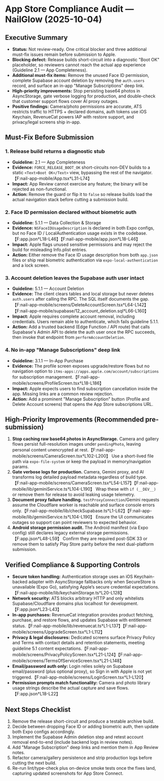 # App Store Compliance Audit — NailGlow (2025-10-04)

## Executive Summary
- **Status:** Not review-ready. One critical blocker and three additional must-fix issues remain before submission to Apple.
- **Blocking defect:** Release builds short-circuit into a diagnostic "Boot OK" placeholder, so reviewers cannot reach the actual app experience (Guideline 2.1 — App Completeness).
- **Additional must-fix items:** Remove the unused Face ID permission, complete Supabase account deletion by removing the `auth.users` record, and surface an in-app "Manage Subscriptions" deep link.
- **High-priority improvements:** Stop persisting base64 photos in AsyncStorage, gate verbose logging for production, and double-check that customer support flows cover AI proxy outages.
- **Positive findings:** Camera/photo permissions are accurate, ATS restricts traffic to HTTPS + declared domains, auth tokens use iOS Keychain, RevenueCat powers IAP with restore support, and privacy/legal screens ship in-app.

## Must-Fix Before Submission

### 1. Release build returns a diagnostic stub
- **Guideline:** 2.1 — App Completeness
- **Evidence:** `FORCE_RELEASE_BOOT_OK` short-circuits non-DEV builds to a static `<Text>Boot OK</Text>` view, bypassing the rest of the navigator.【F:nail-app-mobile/App.tsx†L31-L74】
- **Impact:** App Review cannot exercise any feature; the binary will be rejected as non-functional.
- **Action:** Remove the guard or flip it to `false` so release builds load the actual navigation stack before cutting a submission build.

### 2. Face ID permission declared without biometric auth
- **Guideline:** 5.1.1 — Data Collection & Storage
- **Evidence:** `NSFaceIDUsageDescription` is declared in both Expo configs, but no Face ID / LocalAuthentication usage exists in the codebase.【F:app.json†L18-L46】【F:nail-app-mobile/app.json†L18-L46】
- **Impact:** Apple flags unused sensitive permissions and may reject the build for misleading Info.plist entries.
- **Action:** Either remove the Face ID usage description from both `app.json` files or ship real biometric authentication via `expo-local-authentication` and a lock screen.

### 3. Account deletion leaves the Supabase auth user intact
- **Guideline:** 5.1.1 — Account Deletion
- **Evidence:** The client clears tables and local storage but never deletes `auth.users` after calling the RPC. The SQL itself documents the gap.【F:nail-app-mobile/screens/DeleteAccountScreen.tsx†L64-L142】【F:nail-app-mobile/supabase/12_account_deletion.sql†L66-L160】
- **Impact:** Apple requires complete account removal, including credentials. Users remain able to authenticate, which fails guideline 5.1.1.
- **Action:** Add a trusted backend (Edge Function / API route) that calls Supabase's Admin API to delete the auth user once the RPC succeeds, then invoke that endpoint from `performAccountDeletion`.

### 4. No in-app "Manage Subscriptions" deep link
- **Guideline:** 3.1.1 — In-App Purchase
- **Evidence:** The profile screen exposes upgrade/restore flows but no navigation option to `itms-apps://apps.apple.com/account/subscriptions` for subscription management.【F:nail-app-mobile/screens/ProfileScreen.tsx†L18-L186】
- **Impact:** Apple expects users to find subscription cancellation inside the app. Missing links are a common review rejection.
- **Action:** Add a prominent "Manage Subscription" button (Profile and Delete Account screens) that opens the App Store subscriptions URL.

## High-Priority Improvements (Recommended pre-submission)

1. **Stop caching raw base64 photos in AsyncStorage.** Camera and gallery flows persist full-resolution images under `pendingPhoto`, leaving personal content unencrypted at rest.【F:nail-app-mobile/screens/CameraScreen.tsx†L102-L200】 Use a short-lived file path via `expo-file-system` or keep the payload in memory/navigation params.
2. **Gate verbose logs for production.** Camera, Gemini proxy, and AI transforms log detailed payload metadata regardless of build type.【F:nail-app-mobile/screens/CameraScreen.tsx†L54-L157】【F:nail-app-mobile/lib/geminiService.ts†L104-L190】 Wrap these with `if (__DEV__)` or remove them for release to avoid leaking usage telemetry.
3. **Document proxy failure handling.** `testProxyConnection`/Gemini requests assume the Cloudflare worker is reachable and surface console errors only.【F:nail-app-mobile/lib/checkSupabase.ts†L1-L62】【F:nail-app-mobile/lib/geminiService.ts†L104-L190】 Ensure the UI communicates outages so support can point reviewers to expected behavior.
4. **Android storage permission audit.** The Android manifest (via Expo config) still declares legacy external storage permissions.【F:app.json†L48-L59】 Confirm they are required post-SDK 33 or remove them to satisfy Play Store parity before the next dual-platform submission.

## Verified Compliance & Supporting Controls

- **Secure token handling:** Authentication storage uses an iOS Keychain-backed adapter with AsyncStorage fallbacks only when SecureStore is unavailable (Expo Go), satisfying Apple’s secure credential expectations.【F:nail-app-mobile/lib/keychainStorage.ts†L20-L128】
- **Network security:** ATS blocks arbitrary HTTP and only whitelists Supabase/Cloudflare domains plus localhost for development.【F:app.json†L23-L43】
- **In-app purchases:** RevenueCat integration provides product fetching, purchase, and restore flows, and updates Supabase with entitlement status.【F:nail-app-mobile/lib/revenuecat.ts†L1-L137】【F:nail-app-mobile/screens/UpgradeScreen.tsx†L1-L112】
- **Privacy & legal disclosures:** Dedicated screens surface Privacy Policy and Terms with contact details and retention statements, meeting guideline 5.1 content expectations.【F:nail-app-mobile/screens/PrivacyPolicyScreen.tsx†L21-L124】【F:nail-app-mobile/screens/TermsOfServiceScreen.tsx†L21-L148】
- **Email/password auth only:** Login relies solely on Supabase email/password (plus optional proxy), so Sign in with Apple is not yet triggered.【F:nail-app-mobile/screens/LoginScreen.tsx†L1-L120】
- **Permission prompts match functionality:** Camera and photo library usage strings describe the actual capture and save flows.【F:app.json†L18-L22】

## Next Steps Checklist

1. Remove the release short-circuit and produce a testable archive build.
2. Decide between dropping Face ID or adding biometric auth, then update both Expo configs accordingly.
3. Implement the Supabase Admin deletion step and retest account removal end-to-end (include backend logs in review notes).
4. Add "Manage Subscription" deep links and mention them in App Review notes.
5. Refactor camera/gallery persistence and strip production logs before cutting the next build.
6. Re-run lint/type-check plus on-device smoke tests once the fixes land, capturing updated screenshots for App Store Connect.
